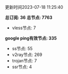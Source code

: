 更新时间2023-07-18 11:25:40

**总订阅: 36**
**总节点: 7763**
- vless节点: 7

**google ping有效节点: 335**
- ss节点: 55
- v2ray节点: 269
- trojan节点: 7
- ssr节点: 4

